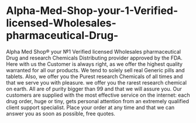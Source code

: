 # Alpha-Med-Shop-your-1-Verified-licensed-Wholesales-pharmaceutical-Drug-
Alpha Med Shop® your №1 Verified licensed Wholesales pharmaceutical Drug and research Chemicals Distributing provider approved by the FDA. Here with us the Customer is always right, as we offer the highest quality warranted for all our products. We tend to solely sell real Generic pills and tablets. Also, we offer you the Purest research Chemicals of all times and that we serve you with pleasure. we offer you the rarest research chemical on earth. All are of purity bigger than 99 and that we will assure you. Our customers are supplied with the most effective service on the internet: each drug order, huge or tiny, gets personal attention from an extremely qualified client support specialist. Place your order at any time and that we can answer you as soon as possible, free quotes.
